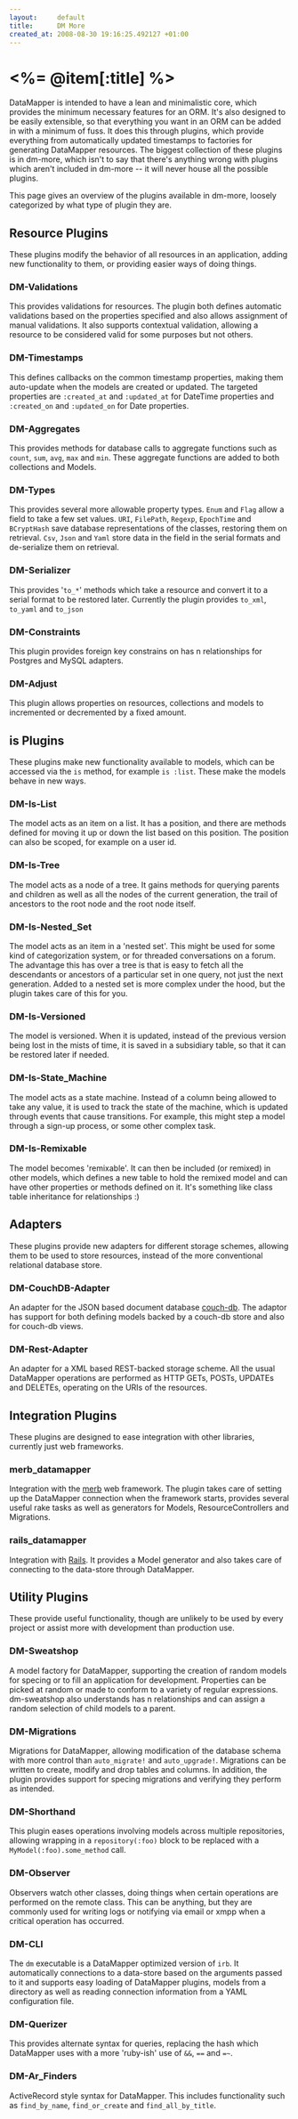 ```yaml
---
layout:     default
title:      DM More
created_at: 2008-08-30 19:16:25.492127 +01:00
---
```


<%= @item[:title] %>
================

DataMapper is intended to have a lean and minimalistic core, which provides the
minimum necessary features for an ORM. It's also designed to be easily
extensible, so that everything you want in an ORM can be added in with a minimum
of fuss. It does this through plugins, which provide everything from
automatically updated timestamps to factories for generating DataMapper
resources. The biggest collection of these plugins is in dm-more, which isn't to
say that there's anything wrong with plugins which aren't included in dm-more --
it will never house all the possible plugins.

This page gives an overview of the plugins available in dm-more, loosely
categorized by what type of plugin they are.

Resource Plugins
----------------

These plugins modify the behavior of all resources in an application, adding new
functionality to them, or providing easier ways of doing things.

### DM-Validations

This provides validations for resources. The plugin both defines automatic
validations based on the properties specified and also allows assignment of
manual validations. It also supports contextual validation, allowing a resource
to be considered valid for some purposes but not others.

### DM-Timestamps

This defines callbacks on the common timestamp properties, making them
auto-update when the models are created or updated. The targeted properties are
`:created_at` and `:updated_at` for DateTime properties and `:created_on` and
`:updated_on` for Date properties.

### DM-Aggregates

This provides methods for database calls to aggregate functions such as `count`,
`sum`, `avg`, `max` and `min`. These aggregate functions are added to both
collections and Models.

### DM-Types

This provides several more allowable property types. `Enum` and `Flag` allow a
field to take a few set values. `URI`, `FilePath`, `Regexp`, `EpochTime` and
`BCryptHash` save database representations of the classes, restoring them on
retrieval. `Csv`, `Json` and `Yaml` store data in the field in the serial
formats and de-serialize them on retrieval.

### DM-Serializer

This provides '`to_*`' methods which take a resource and convert it to a serial
format to be restored later. Currently the plugin provides `to_xml`, `to_yaml`
and `to_json`

### DM-Constraints

This plugin provides foreign key constrains on has n relationships for Postgres
and MySQL adapters.

### DM-Adjust

This plugin allows properties on resources, collections and models to
incremented or decremented by a fixed amount.

is Plugins
----------

These plugins make new functionality available to models, which can be accessed
via the `is` method, for example `is :list`. These make the models behave in new
ways.

### DM-Is-List

The model acts as an item on a list. It has a position, and there are methods
defined for moving it up or down the list based on this position. The position
can also be scoped, for example on a user id.

### DM-Is-Tree

The model acts as a node of a tree. It gains methods for querying parents and
children as well as all the nodes of the current generation, the trail of
ancestors to the root node and the root node itself.

### DM-Is-Nested_Set

The model acts as an item in a 'nested set'. This might be used for some kind of
categorization system, or for threaded conversations on a forum. The advantage
this has over a tree is that is easy to fetch all the descendants or ancestors
of a particular set in one query, not just the next generation. Added to a
nested set is more complex under the hood, but the plugin takes care of this for
you.

### DM-Is-Versioned

The model is versioned. When it is updated, instead of the previous version
being lost in the mists of time, it is saved in a subsidiary table, so that it
can be restored later if needed.

### DM-Is-State_Machine

The model acts as a state machine. Instead of a column being allowed to take any
value, it is used to track the state of the machine, which is updated through
events that cause transitions. For example, this might step a model through a
sign-up process, or some other complex task.

### DM-Is-Remixable

The model becomes 'remixable'. It can then be included (or remixed) in other
models, which defines a new table to hold the remixed model and can have other
properties or methods defined on it. It's something like class table inheritance
for relationships :)

Adapters
--------

These plugins provide new adapters for different storage schemes, allowing them
to be used to store resources, instead of the more conventional relational
database store.

### DM-CouchDB-Adapter

An adapter for the JSON based document database <a
href="http://incubator.apache.org/couchdb/">couch-db</a>. The adaptor has
support for both defining models backed by a couch-db store and also for
couch-db views.

### DM-Rest-Adapter

An adapter for a XML based REST-backed storage scheme. All the usual DataMapper
operations are performed as HTTP GETs, POSTs, UPDATEs and DELETEs, operating on
the URIs of the resources.

Integration Plugins
-------------------

These plugins are designed to ease integration with other libraries, currently
just web frameworks.

### merb_datamapper

Integration with the <a href="http://www.merbivore.com/">merb</a> web framework.
The plugin takes care of setting up the DataMapper connection when the framework
starts, provides several useful rake tasks as well as generators for Models,
ResourceControllers and Migrations.

### rails_datamapper

Integration with <a href="http://www.rubyonrails.org/">Rails</a>. It provides a
Model generator and also takes care of connecting to the data-store through
DataMapper.

Utility Plugins
---------------

These provide useful functionality, though are unlikely to be used by every
project or assist more with development than production use.

### DM-Sweatshop

A model factory for DataMapper, supporting the creation of random models for
specing or to fill an application for development. Properties can be picked at
random or made to conform to a variety of regular expressions. dm-sweatshop also
understands has n relationships and can assign a random selection of child
models to a parent.

### DM-Migrations

Migrations for DataMapper, allowing modification of the database schema with
more control than `auto_migrate!` and `auto_upgrade!`. Migrations can be written
to create, modify and drop tables and columns. In addition, the plugin provides
support for specing migrations and verifying they perform as intended.

### DM-Shorthand

This plugin eases operations involving models across multiple repositories,
allowing wrapping in a `repository(:foo)` block to be replaced with a
`MyModel(:foo).some_method` call.

### DM-Observer

Observers watch other classes, doing things when certain operations are
performed on the remote class. This can be anything, but they are commonly used
for writing logs or notifying via email or xmpp when a critical operation has
occurred.

### DM-CLI

The `dm` executable is a DataMapper optimized version of `irb`. It automatically
connections to a data-store based on the arguments passed to it and supports
easy loading of DataMapper plugins, models from a directory as well as reading
connection information from a YAML configuration file.

### DM-Querizer

This provides alternate syntax for queries, replacing the hash which DataMapper
uses with a more 'ruby-ish' use of `&&`, `==` and `=~`.

### DM-Ar_Finders

ActiveRecord style syntax for DataMapper. This includes functionality such as
`find_by_name`, `find_or_create` and `find_all_by_title`.
